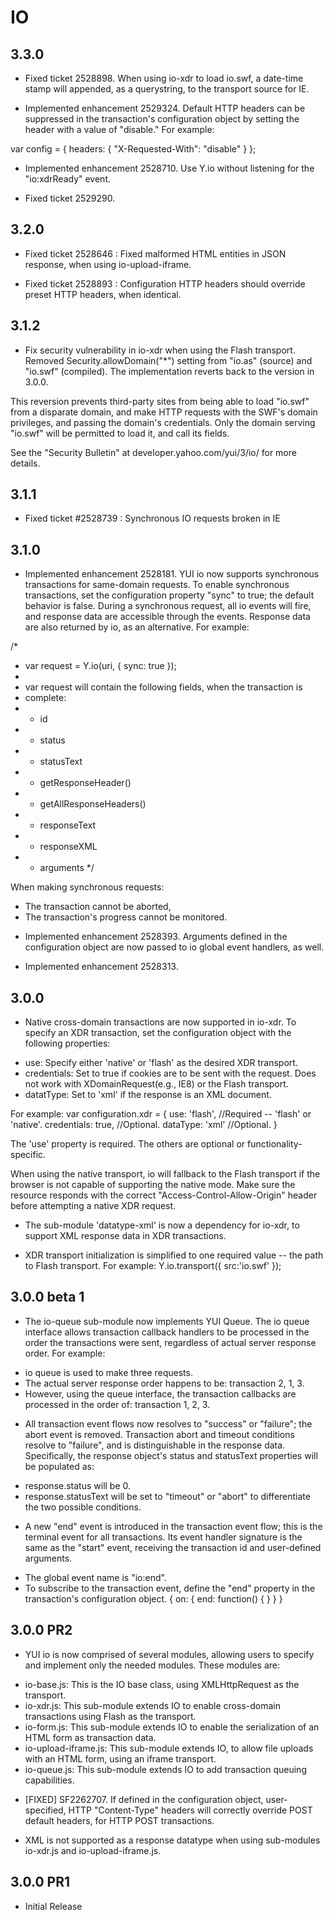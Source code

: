 IO
==

3.3.0
-----

* Fixed ticket 2528898.  When using io-xdr to load io.swf, a date-time stamp
will appended, as a querystring, to the transport source for IE.

* Implemented enhancement 2529324.  Default HTTP headers can be suppressed
in the transaction's configuration object by setting the header with a value
of "disable."  For example:

var config = { headers: { "X-Requested-With": "disable" } };

* Implemented enhancement 2528710.  Use Y.io without listening for the
"io:xdrReady" event.

* Fixed ticket 2529290.

3.2.0
-----

* Fixed ticket 2528646 : Fixed malformed HTML entities in JSON response, when
using io-upload-iframe.

* Fixed ticket 2528893 : Configuration HTTP headers should override preset
HTTP headers, when identical.

3.1.2
-----

* Fix security vulnerability in io-xdr when using the Flash transport.
Removed Security.allowDomain("*") setting from "io.as" (source) and
"io.swf" (compiled).  The implementation reverts back to the version
in 3.0.0.

This reversion prevents third-party sites from being able to load "io.swf"
from a disparate domain, and make HTTP requests with the SWF's domain
privileges, and passing the domain's credentials.  Only the domain serving
"io.swf" will be permitted to load it, and call its fields.

See the "Security Bulletin" at developer.yahoo.com/yui/3/io/ for more details.

3.1.1
-----

* Fixed ticket #2528739 : Synchronous IO requests broken in IE

3.1.0
-----

* Implemented enhancement 2528181.  YUI io now supports synchronous transactions
for same-domain requests.  To enable synchronous transactions, set the
configuration property "sync" to true; the default behavior is false.  During a
synchronous request, all io events will fire, and response data are accessible
through the events.  Response data are also returned by io, as an alternative.
For example:

/*
 * var request = Y.io(uri, { sync: true });
 *
 * var request will contain the following fields, when the transaction is
 * complete:
 * - id
 * - status
 * - statusText
 * - getResponseHeader()
 * - getAllResponseHeaders()
 * - responseText
 * - responseXML
 * - arguments
 */

When making synchronous requests:
- The transaction cannot be aborted,
- The transaction's progress cannot be monitored.

* Implemented enhancement 2528393.  Arguments defined in the configuration
object are now passed to io global event handlers, as well.

* Implemented enhancement 2528313.

3.0.0
-----

* Native cross-domain transactions are now supported in io-xdr.  To specify an
XDR transaction, set the configuration object with the following properties:

- use: Specify either 'native' or 'flash' as the desired XDR transport.
- credentials: Set to true if cookies are to be sent with the request.  Does not
work with XDomainRequest(e.g., IE8) or the Flash transport.
- datatType: Set to 'xml' if the response is an XML document.

For example:
var configuration.xdr = {
	use: 'flash', //Required -- 'flash' or 'native'.
	credentials: true, //Optional.
	dataType: 'xml' //Optional.
}

The 'use' property is required.  The others are optional or functionality-
specific.

When using the native transport, io will fallback to the Flash transport if the
browser is not capable of supporting the native mode.  Make sure the resource
responds with the correct "Access-Control-Allow-Origin" header before attempting
a native XDR request.

* The sub-module 'datatype-xml' is now a dependency for io-xdr, to support XML
response data in XDR transactions.

* XDR transport initialization is simplified to one required value -- the path
to Flash transport. For example: Y.io.transport({ src:'io.swf' });

3.0.0 beta 1
------------

* The io-queue sub-module now implements YUI Queue.  The io queue interface
allows transaction callback handlers to be processed in the order the
transactions were sent, regardless of actual server response order.  For
example:

- io queue is used to make three requests.
- The actual server response order happens to be: transaction 2, 1, 3.
- However, using the queue interface, the transaction callbacks are processed in
the order of: transaction 1, 2, 3.

* All transaction event flows now resolves to "success" or "failure"; the abort
event is removed.  Transaction abort and timeout conditions resolve to
"failure", and is distinguishable in the response data.  Specifically, the
response object's status and statusText properties will be populated as:

- response.status will be 0.
- response.statusText will be set to "timeout" or "abort" to differentiate the
two possible conditions.

* A new "end" event is introduced in the transaction event flow; this is the
terminal event for all transactions.  Its event handler signature is the same as
the "start" event, receiving the transaction id and user-defined arguments.

- The global event name is "io:end".
- To subscribe to the transaction event, define the "end" property in the
transaction's configuration object. { on: { end: function() { } } }

3.0.0 PR2
---------

* YUI io is now comprised of several modules, allowing users to specify and
implement only the needed modules.  These modules are:

- io-base.js: This is the IO base class, using XMLHttpRequest as the transport.
- io-xdr.js: This sub-module extends IO to enable cross-domain transactions
using Flash as the transport.
- io-form.js: This sub-module extends IO to enable the serialization of an HTML
form as transaction data.
- io-upload-iframe.js: This sub-module extends IO, to allow file uploads with an
HTML form, using an iframe transport.
- io-queue.js: This sub-module extends IO to add transaction queuing
capabilities.

* [FIXED] SF2262707.  If defined in the configuration object, user-specified,
HTTP "Content-Type" headers will correctly override POST default headers, for
HTTP POST transactions.

* XML is not supported as a response datatype when using sub-modules io-xdr.js
and io-upload-iframe.js.

3.0.0 PR1
---------

* Initial Release